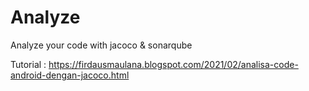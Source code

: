 # Analyze
Analyze your code with jacoco &amp; sonarqube

Tutorial : https://firdausmaulana.blogspot.com/2021/02/analisa-code-android-dengan-jacoco.html

